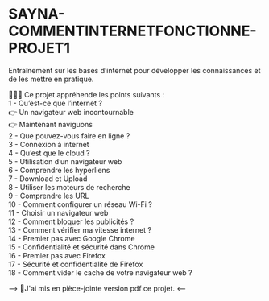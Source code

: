 # SAYNA-COMMENTINTERNETFONCTIONNE-PROJET1
Entraînement sur les bases d’internet pour développer les connaissances et de les mettre en pratique.

💁‍♀️👾 Ce projet appréhende les points suivants : <br>
      1 - Qu’est-ce que l’internet ? <br>
         👉 Un navigateur web incontournable <br>
         👉 Maintenant naviguons <br>
      2 - Que pouvez-vous faire en ligne ? <br>
      3 - Connexion à internet <br>
      4 - Qu’est que le cloud ? <br>
      5 - Utilisation d’un navigateur web <br>
      6 - Comprendre les hyperliens <br>
      7 - Download et Upload <br>
      8 - Utiliser les moteurs de recherche <br>
      9 - Comprendre les URL <br>
      10 - Comment configurer un réseau Wi-Fi ? <br>
      11 - Choisir un navigateur web <br>
      12 - Comment bloquer les publicités ? <br>
      13 - Comment vérifier ma vitesse internet ? <br>
      14 - Premier pas avec Google Chrome <br>
      15 - Confidentialité et sécurité dans Chrome <br>
      16 - Premier pas avec Firefox <br>
      17 - Sécurité et confidentialité de Firefox <br>
      18 - Comment vider le cache de votre navigateur web ? <br>

 --> 📌J'ai mis en pièce-jointe version pdf ce projet. <--
